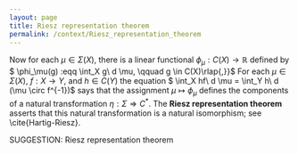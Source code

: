 ```yaml
---
layout: page
title: Riesz representation theorem
permalink: /context/Riesz_representation_theorem
---
```

Now for each $\mu \in \Sigma(X)$, there is a linear functional $\phi_\mu : C(X) \to \mathbb{R}$ defined by $ \phi_\mu(g) :eqq \int_X g\ d \mu, \qquad g \in C(X)\rlap{,}}$ For each $\mu \in \Sigma(X)$,  $f : X \to Y$, and $h \in C(Y)$ the equation
$ \int_X hf\ d \mu = \int_Y h\ d (\mu \circ f^{-1})$ says that the assignment $\mu \mapsto \phi_\mu$ defines the components of a natural transformation $\eta : \Sigma \Rightarrow C^*$. The **Riesz representation theorem**  asserts that this natural transformation is a natural isomorphism; see \cite{Hartig-Riesz}.


SUGGESTION: Riesz representation theorem